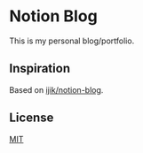 # Notion Blog

This is my personal blog/portfolio.

## Inspiration

Based on [ijik/notion-blog](https://github.com/ijjk/notion-blog).

## License

[MIT](https://choosealicense.com/licenses/mit/)
